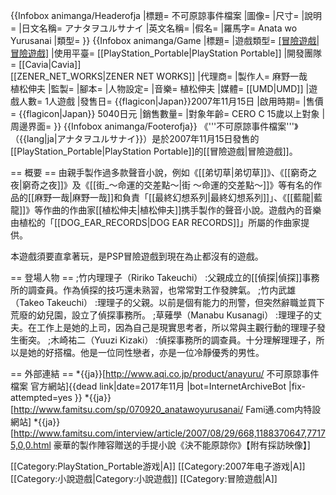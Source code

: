 {{Infobox animanga/Headerofja
|標題= 不可原諒事件檔案
|圖像= 
|尺寸= 
|說明= 
|日文名稱= アナタヲユルサナイ
|英文名稱= 
|假名= 
|羅馬字= Anata wo Yurusanai
|類型= 
}}
{{Infobox animanga/Game
|標題= 
|遊戲類型= [[冒險遊戲|冒險遊戲]](手提小說)
|使用平臺= [[PlayStation_Portable|PlayStation Portable]]
|開發團隊= [[Cavia|Cavia]]<br>[[ZENER_NET_WORKS|ZENER NET WORKS]]
|代理商= 
|製作人= 麻野一哉<br>植松伸夫
|監製= 
|腳本= 
|人物設定= 
|音樂= 植松伸夫
|媒體= [[UMD|UMD]]
|遊戲人數= 1人遊戲
|發售日= {{flagicon|Japan}}2007年11月15日
|啟用時期= 
|售價= {{flagicon|Japan}} 5040日元
|銷售數量= 
|對象年齡= CERO C 15歲以上對象
|周邊界面= 
}}
{{Infobox animanga/Footerofja}}
《'''不可原諒事件檔案'''》（{{lang|ja|アナタヲユルサナイ}}）是於2007年11月15日發售的[[PlayStation_Portable|PlayStation Portable]]的[[冒險遊戲|冒險遊戲]]。

== 概要 ==
由親手製作過多款聲音小說，例如《[[弟切草|弟切草]]》、《[[窮奇之夜|窮奇之夜]]》及《[[街_〜命運的交差點〜|街 〜命運的交差點〜]]》等有名的作品的[[麻野一哉|麻野一哉]]和負責「[[最終幻想系列|最終幻想系列]]」、《[[藍龍|藍龍]]》等作曲的作曲家[[植松伸夫|植松伸夫]]携手製作的聲音小說。遊戲內的音樂由植松的「[[DOG_EAR_RECORDS|DOG EAR RECORDS]]」所屬的作曲家提供。

本遊戲須要直拿著玩，是PSP冒險遊戲到現在為止都沒有的遊戲。

== 登場人物 ==
;竹内理理子（Ririko Takeuchi）
:父親成立的[[偵探|偵探]]事務所的調查員。作為偵探的技巧還未熟習，也常常對工作發脾氣。
;竹内武雄（Takeo Takeuchi）
:理理子的父親。以前是個有能力的刑警，但突然辭職並買下荒廢的幼兒園，設立了偵探事務所。
;草薙學（Manabu Kusanagi）
:理理子的丈夫。在工作上是她的上司，因為自己是現實思考者，所以常與主觀行動的理理子發生衝突。
;木崎祐二（Yuuzi Kizaki）
:偵探事務所的調查員。十分理解理理子，所以是她的好搭檔。他是一位同性戀者，亦是一位冷靜優秀的男性。

== 外部連結 ==
*{{ja}}[http://www.aqi.co.jp/product/anayuru/ 不可原諒事件檔案 官方網站]{{dead link|date=2017年11月 |bot=InternetArchiveBot |fix-attempted=yes }}
*{{ja}}[http://www.famitsu.com/sp/070920_anatawoyurusanai/ Fami通.com内特設網站]
*{{ja}}[http://www.famitsu.com/interview/article/2007/08/29/668,1188370647,77175,0,0.html 豪華的製作陣容贈送的手提小說《決不能原諒你》【附有採訪映像】]

[[Category:PlayStation_Portable游戏|A]]
[[Category:2007年电子游戏|A]]
[[Category:小說遊戲|Category:小說遊戲]]
[[Category:冒險遊戲|A]]